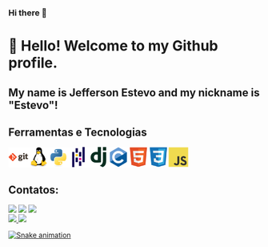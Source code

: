 ### Hi there 👋

<!--
Referência:
https://www.alura.com.br/artigos/como-criar-um-readme-para-seu-perfil-github


**JeffersonEstevo/JeffersonEstevo** is a ✨ _special_ ✨ repository because its `README.md` (this file) appears on your GitHub profile.

Here are some ideas to get you started:

- 🔭 I’m currently working on ...
- 🌱 I’m currently learning ...
- 👯 I’m looking to collaborate on ...
- 🤔 I’m looking for help with ...
- 💬 Ask me about ...
- 📫 How to reach me: ...
- 😄 Pronouns: ...
- ⚡ Fun fact: ...
-->

# 👋 Hello! Welcome to my Github profile.
## My name is Jefferson Estevo and my nickname is "Estevo"!

## Ferramentas e Tecnologias

<!--<img loading="lazy" src="https://cdn.jsdelivr.net/gh/devicons/devicon/icons/git/git-original.svg" width="40" height="40"/>-->
<img loading="lazy" src="https://github.com/devicons/devicon/blob/v2.16.0/icons/git/git-original-wordmark.svg" width="40" height="40"/><img loading="lazy" src="https://github.com/devicons/devicon/blob/v2.16.0/icons/linux/linux-original.svg" width="40" height="40"/><img loading="lazy" src="https://github.com/devicons/devicon/blob/v2.16.0/icons/python/python-original.svg" width="40" height="40"/><img loading="lazy" src="https://github.com/devicons/devicon/blob/v2.16.0/icons/pandas/pandas-original.svg" width="40" height="40"/><img loading="lazy" src="https://github.com/devicons/devicon/blob/v2.16.0/icons/django/django-plain.svg" width="40" height="40"/><img loading="lazy" src="https://github.com/devicons/devicon/blob/v2.16.0/icons/c/c-original.svg" width="40" height="40"/><img loading="lazy" src="https://github.com/devicons/devicon/blob/v2.16.0/icons/html5/html5-original.svg" width="40" height="40"/><img loading="lazy" src="https://github.com/devicons/devicon/blob/v2.16.0/icons/css3/css3-original.svg" width="40" height="40"/><img loading="lazy" src="https://github.com/devicons/devicon/blob/v2.16.0/icons/javascript/javascript-original.svg" width="40" height="40"/>


## Contatos:

<div>
<a href="https://instagram.com/jefferson_estevo" target="_blank"><img loading="lazy" src="https://img.shields.io/badge/-Instagram-%23E4405F?style=for-the-badge&logo=instagram&logoColor=white" target="_blank"></a>
<a href = "mailto:contato@jefferson.estevo"><img loading="lazy" src="https://img.shields.io/badge/Gmail-D14836?style=for-the-badge&logo=gmail&logoColor=white" target="_blank"></a>
<a href="https://www.linkedin.com/in/jefferson-estevo-908a67237" target="_blank"><img loading="lazy" src="https://img.shields.io/badge/-LinkedIn-%230077B5?style=for-the-badge&logo=linkedin&logoColor=white" target="_blank"></a>   
</div>

<div>
<a href="https://github.com/JeffersonEstevo">
<img loading="lazy" height="180em" src="https://github-readme-stats.vercel.app/api/top-langs/?username=JeffersonEstevo&layout=compact&langs_count=7&theme=dracula"/>
<img loading="lazy" height="180em" src="https://github-readme-stats.vercel.app/api?username=JeffersonEstevo&show_icons=true&theme=dracula&include_all_commits=true&count_private=true"/>
</div>

![Snake animation](https://github.com/JeffersonEstevo/blob/output/github-contribution-grid-snake.svg)
